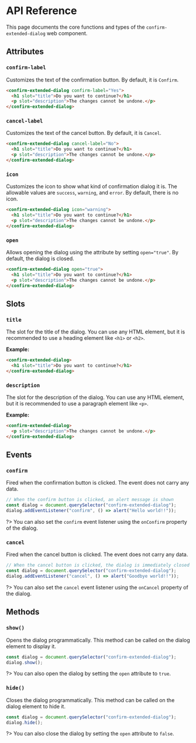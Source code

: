 # API Reference

This page documents the core functions and types of the `confirm-extended-dialog` web component.

## Attributes

### `confirm-label`

Customizes the text of the confirmation button. By default, it is `Confirm`.

```html
<confirm-extended-dialog confirm-label="Yes">
  <h1 slot="title">Do you want to continue?</h1>
  <p slot="description">The changes cannot be undone.</p>
</confirm-extended-dialog>
```

### `cancel-label`

Customizes the text of the cancel button. By default, it is `Cancel`.

```html
<confirm-extended-dialog cancel-label="No">
  <h1 slot="title">Do you want to continue?</h1>
  <p slot="description">The changes cannot be undone.</p>
</confirm-extended-dialog>
```

### `icon`

Customizes the icon to show what kind of confirmation dialog it is. The allowable values are `success`, `warning`, and `error`. By default, there is no icon.

```html
<confirm-extended-dialog icon="warning">
  <h1 slot="title">Do you want to continue?</h1>
  <p slot="description">The changes cannot be undone.</p>
</confirm-extended-dialog>
```

### `open`

Allows opening the dialog using the attribute by setting `open="true"`. By default, the dialog is closed.

```html
<confirm-extended-dialog open="true">
  <h1 slot="title">Do you want to continue?</h1>
  <p slot="description">The changes cannot be undone.</p>
</confirm-extended-dialog>
```

## Slots

### `title`

The slot for the title of the dialog. You can use any HTML element, but it is recommended to use a heading element like `<h1>` or `<h2>`.

**Example:**

```html
<confirm-extended-dialog>
  <h1 slot="title">Do you want to continue?</h1>
</confirm-extended-dialog>
```

### `description`

The slot for the description of the dialog. You can use any HTML element, but it is recommended to use a paragraph element like `<p>`.

**Example:**

```html
<confirm-extended-dialog>
  <p slot="description">The changes cannot be undone.</p>
</confirm-extended-dialog>
```

## Events

### `confirm`

Fired when the confirmation button is clicked. The event does not carry any data.

```js
// When the confirm button is clicked, an alert message is shown
const dialog = document.querySelector("confirm-extended-dialog");
dialog.addEventListener("confirm", () => alert("Hello world!!"));
```

?> You can also set the `confirm` event listener using the `onConfirm` property of the dialog.

### `cancel`

Fired when the cancel button is clicked. The event does not carry any data.

```js
// When the cancel button is clicked, the dialog is immediately closed and an alert message is shown.
const dialog = document.querySelector("confirm-extended-dialog");
dialog.addEventListener("cancel", () => alert("Goodbye world!!"));
```

?> You can also set the `cancel` event listener using the `onCancel` property of the dialog.

## Methods

### `show()`

Opens the dialog programmatically. This method can be called on the dialog element to display it.

```js
const dialog = document.querySelector("confirm-extended-dialog");
dialog.show();
```

?> You can also open the dialog by setting the `open` attribute to `true`.

### `hide()`

Closes the dialog programmatically. This method can be called on the dialog element to hide it.

```js
const dialog = document.querySelector("confirm-extended-dialog");
dialog.hide();
```

?> You can also close the dialog by setting the `open` attribute to `false`.
